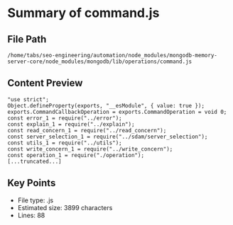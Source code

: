# Summary of command.js
  
## File Path
`/home/tabs/seo-engineering/automation/node_modules/mongodb-memory-server-core/node_modules/mongodb/lib/operations/command.js`

## Content Preview
```
"use strict";
Object.defineProperty(exports, "__esModule", { value: true });
exports.CommandCallbackOperation = exports.CommandOperation = void 0;
const error_1 = require("../error");
const explain_1 = require("../explain");
const read_concern_1 = require("../read_concern");
const server_selection_1 = require("../sdam/server_selection");
const utils_1 = require("../utils");
const write_concern_1 = require("../write_concern");
const operation_1 = require("./operation");
[...truncated...]
```

## Key Points
- File type: .js
- Estimated size: 3899 characters
- Lines: 88
